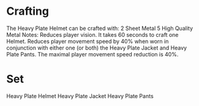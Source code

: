 # Crafting

The Heavy Plate Helmet can be crafted with:
2 Sheet Metal
5 High Quality Metal
Notes:
Reduces player vision.
It takes 60 seconds to craft one Helmet.
Reduces player movement speed by 40% when worn in conjunction with either one (or both) the Heavy Plate Jacket and Heavy Plate Pants.
The maximal player movement speed reduction is 40%.
# Set

Heavy Plate Helmet
Heavy Plate Jacket
Heavy Plate Pants
